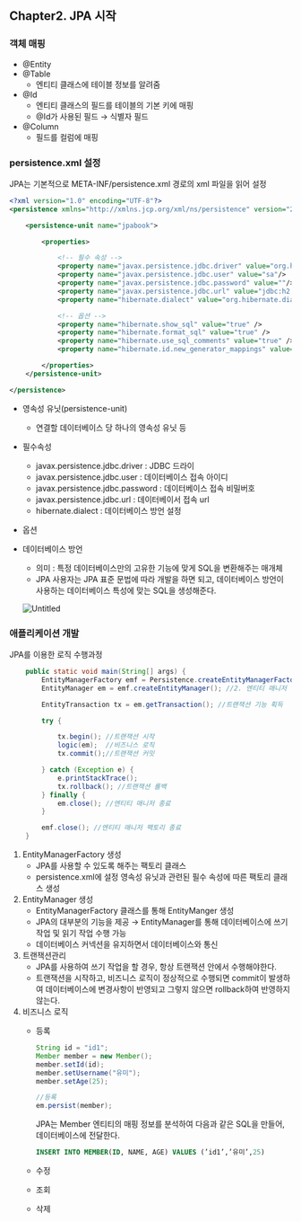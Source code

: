 ## Chapter2. JPA 시작
### 객체 매핑
- @Entity
- @Table
    - 엔티티 클래스에 테이블 정보를 알려줌
- @Id
    - 엔티티 클래스의 필드를 테이블의 기본 키에 매핑
    - @Id가 사용된 필드 → 식별자 필드
- @Column
    - 필드를 컬럼에 매핑

### persistence.xml 설정
JPA는 기본적으로 META-INF/persistence.xml 경로의 xml 파일을 읽어 설정

```xml
<?xml version="1.0" encoding="UTF-8"?>
<persistence xmlns="http://xmlns.jcp.org/xml/ns/persistence" version="2.1">

    <persistence-unit name="jpabook">

        <properties>

            <!-- 필수 속성 -->
            <property name="javax.persistence.jdbc.driver" value="org.h2.Driver"/>
            <property name="javax.persistence.jdbc.user" value="sa"/>
            <property name="javax.persistence.jdbc.password" value=""/>
            <property name="javax.persistence.jdbc.url" value="jdbc:h2:tcp://localhost/~/test"/>
            <property name="hibernate.dialect" value="org.hibernate.dialect.H2Dialect" />

            <!-- 옵션 -->
            <property name="hibernate.show_sql" value="true" />
            <property name="hibernate.format_sql" value="true" />
            <property name="hibernate.use_sql_comments" value="true" />
            <property name="hibernate.id.new_generator_mappings" value="true" />

        </properties>
    </persistence-unit>

</persistence>
```

- 영속성 유닛(persistence-unit)
    - 연결할 데이터베이스 당 하나의 영속성 유닛 등
- 필수속성
    - javax.persistence.jdbc.driver : JDBC 드라이
    - javax.persistence.jdbc.user : 데이터베이스 접속 아이디
    - javax.persistence.jdbc.password : 데이터베이스 접속 비밀버호
    - javax.persistence.jdbc.url : 데이터베이서 접속 url
    - hibernate.dialect : 데이터베이스 방언 설정
- 옵션
- 데이터베이스 방언
    - 의미 :  특정 데이터베이스만의 고유한 기능에 맞게 SQL을 변환해주는 매개체
    - JPA 사용자는 JPA 표준 문법에 따라 개발을 하면 되고,  데이터베이스 방언이 사용하는 데이터베이스 특성에 맞는 SQL을 생성해준다.
    
    ![Untitled](https://prod-files-secure.s3.us-west-2.amazonaws.com/581571e0-0f3c-43bd-812b-7545511a6ad4/4275ac5a-e384-4f53-924b-70b79a6bd5fd/Untitled.png)
    
### 애플리케이션 개발
JPA를 이용한 로직 수행과정
```java
    public static void main(String[] args) {
        EntityManagerFactory emf = Persistence.createEntityManagerFactory("jpabook"); //1. 엔티티 매니저 팩토리 생성
        EntityManager em = emf.createEntityManager(); //2. 엔티티 매니저 생성

        EntityTransaction tx = em.getTransaction(); //트랜잭션 기능 획득

        try {

            tx.begin(); //트랜잭션 시작
            logic(em);  //비즈니스 로직
            tx.commit();//트랜잭션 커밋

        } catch (Exception e) {
            e.printStackTrace();
            tx.rollback(); //트랜잭션 롤백
        } finally {
            em.close(); //엔티티 매니저 종료
        }

        emf.close(); //엔티티 매니저 팩토리 종료
    }
```
1. EntityManagerFactory  생성
    - JPA를 사용할 수 있도록 해주는 팩토리 클래스
    - persistence.xml에 설정 영속성 유닛과 관련된 필수 속성에 따른 팩토리 클래스 생성
2. EntityManager 생성
    - EntityManagerFactory 클래스를 통해 EntityManger 생성
    - JPA의 대부분의 기능을 제공 → EntityManager를 통해 데이터베이스에 쓰기 작업 및 읽기 작업 수행 가능
    - 데이터베이스 커넥션을 유지하면서 데이터베이스와 통신
3. 트랜잭션관리
    - JPA를 사용하여 쓰기 작업을 할 경우, 항상 트랜잭션 안에서 수행해야한다.
    - 트랜잭션을 시작하고, 비즈니스 로직이 정상적으로 수행되면 commit이 발생하여 데이터베이스에 변경사항이 반영되고 그렇지 않으면 rollback하여 반영하지 않는다.
4. 비즈니스 로직
    - 등록
        
        ```java
        String id = "id1";
        Member member = new Member();
        member.setId(id);
        member.setUsername("유미");
        member.setAge(25);
        
        //등록        
        em.persist(member);
        ```
        
        JPA는 Member 엔티티의 매핑 정보를 분석하여 다음과 같은 SQL을 만들어, 데이터베이스에 전달한다.
        
        ```sql
        INSERT INTO MEMBER(ID, NAME, AGE) VALUES (’id1’,’유미’,25) 
        ```
        
    - 수정
    - 조회
    - 삭제